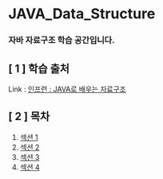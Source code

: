 # JAVA_Data_Structure
 
### 자바 자료구조 학습 공간입니다.

## [ 1 ] 학습 출처

Link : [인프런 : JAVA로 배우는 자료구조](https://www.inflearn.com/course/java-%EC%9E%90%EB%A3%8C%EA%B5%AC%EC%A1%B0/dashboard)

## [ 2 ] 목차
1. [섹션 1](./Lesson1)
2. [섹션 2](./LESSON2/README.md)
3. [섹션 3](./lesson3/README.md)
4. [섹션 4](./lesson4_Linked_List/README.md)
